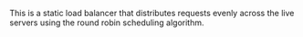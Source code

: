 This is a static load balancer that distributes requests evenly across the live servers using the round robin scheduling algorithm.